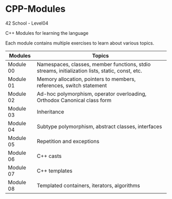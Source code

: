 # CPP-Modules
42 School - Level04

C++ Modules for learning the language

Each module contains multiple exercises to learn about various topics.

Modules   | Topics
 -------- | --------
Module 00 | Namespaces, classes, member functions, stdio streams, initialization lists, static, const, etc.
Module 01 | Memory allocation, pointers to members, references, switch statement
Module 02 | Ad-hoc polymorphism, operator overloading, Orthodox Canonical class form
Module 03 | Inheritance
Module 04 | Subtype polymorphism, abstract classes, interfaces
Module 05 | Repetition and exceptions
Module 06 | C++ casts
Module 07 | C++ templates
Module 08 | Templated containers, iterators, algorithms
